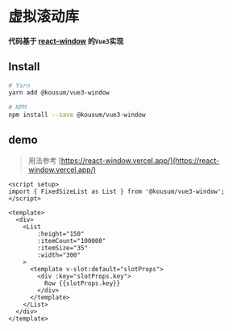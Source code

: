 # 虚拟滚动库

#### 代码基于 [react-window](https://github.com/bvaughn/react-window) 的`Vue3`实现

## Install

```bash
# Yarn
yarn add @kousum/vue3-window

# NPM
npm install --save @kousum/vue3-window
```

## demo
> 用法参考 [https://react-window.vercel.app/](https://react-window.vercel.app/)
```vue
<script setup>
import { FixedSizeList as List } from '@kousum/vue3-window';
</script>

<template>
  <div>
    <List
        :height="150"
        :itemCount="100000"
        :itemSize="35"
        :width="300"
    >
      <template v-slot:default="slotProps">
        <div :key="slotProps.key">
          Row {{slotProps.key}}
        </div>
      </template>
    </List>
  </div>
</template>
```
